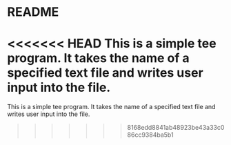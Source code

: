 README
============
<<<<<<< HEAD
This is a simple tee program. It takes the name of a specified text file and writes user input into the file.
=======
This is a simple tee program. It takes the name of a specified text file and writes user input into the file.
>>>>>>> 8168edd8841ab48923be43a33c086cc9384ba5b1
